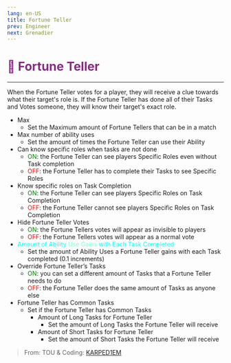```yaml
---
lang: en-US
title: Fortune Teller
prev: Engineer
next: Grenadier
---
```


# <font color=#882c83>🔮 <b>Fortune Teller</b></font> <Badge text="Support" type="tip" vertical="middle"/>
---

When the Fortune Teller votes for a player, they will receive a clue towards what their target's role is. If the Fortune Teller has done all of their Tasks and Votes someone, they will know their target's exact role.
* Max
  * Set the Maximum amount of Fortune Tellers that can be in a match
* Max number of ability uses
  * Set the amount of times the Fortune Teller can use their Ability
* Can know specific roles when tasks are not done
  * <font color=green>ON</font>: the Fortune Teller can see players Specific Roles even without Task completion
  * <font color=red>OFF</font>: the Fortune Teller has to complete their Tasks to see Specific Roles
* Know specific roles on Task Completion
  * <font color=green>ON</font>: the Fortune Teller can see players Specific Roles on Task Completion
  * <font color=red>OFF</font>: the Fortune Teller cannot see players Specific Roles on Task Completion
* Hide Fortune Teller Votes
  * <font color=green>ON</font>: the Fortune Tellers votes will appear as invisible to players
  * <font color=red>OFF</font>: the Fortune Tellers votes will appear as a normal vote
* <font color=#00ffff>Amount of Ability</font> <font color=#7fffd2>Use Gains</font> <font color=#00ffff>with Each Task Completed</font>
  * Set the amount of Ability Uses a Fortune Teller gains with each Task completed (0.1 increments)
* Override Fortune Teller’s Tasks
  * <font color=green>ON</font>: you can set a different amount of Tasks that a Fortune Teller needs to do
  * <font color=red>OFF</font>: the Fortune Teller does the same amount of Tasks as anyone else
* Fortune Teller has Common Tasks
  * Set if the Fortune Teller has Common Tasks
    * Amount of Long Tasks for Fortune Teller
      * Set the amount of Long Tasks the Fortune Teller will receive
    * Amount of Short Tasks for Fortune Teller
      * Set the amount of Short Tasks the Fortune Teller will receive

> From: TOU & Coding: [KARPED1EM](https://github.com/KARPED1EM)